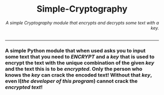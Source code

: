 <h1 align = 'center'>Simple-Cryptography</h1>
<h6 align = 'right'>A simple Cryptography module that encrypts and decrypts some text with a key.</h6>
<hr>

### A simple Python module that when used asks you to input some text that you need to _ENCRYPT_ and a _key_ that is used to encrypt the text with the unique combination of the given _key_ and the text this is to be _encrypted_. Only the person who knows the _key_ can crack the encoded text! Without that _key_, even I(_the developer of this program_) cannot **crack the** _encrypted text_!
<br>
